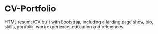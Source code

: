 # CV-Portfolio
HTML resume/CV built with Bootstrap, including a landing page show, bio, skills, portfolio, work experience, education and references.
